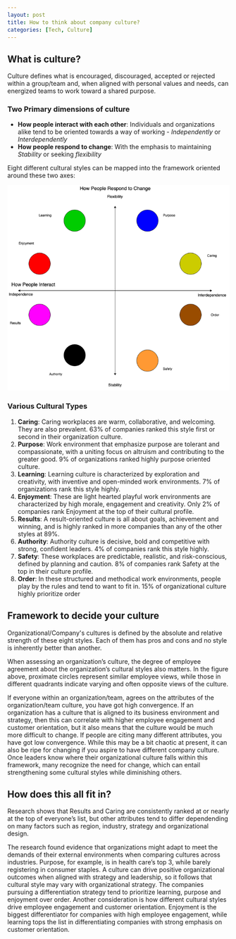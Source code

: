 ```yaml
---
layout: post
title: How to think about company culture?
categories: [Tech, Culture]
---
```


## What is culture?
Culture defines what is encouraged, discouraged, accepted or rejected within a group/team and, when aligned with personal values and needs, can energized teams to work toward a shared purpose.

### Two Primary dimensions of culture
- **How people interact with each other**: Individuals and organizations alike tend to be oriented towards a way of working - *Independently* or *Interdependently*
- **How people respond to change**: With the emphasis to maintaining *Stability* or seeking *flexibility*

Eight different cultural styles can be mapped into the framework oriented around these two axes:

![Culture](/images/culture.png)

### Various Cultural Types
1. **Caring**: Caring workplaces are warm, collaborative, and welcoming. They are also prevalent. 63% of companies ranked this style first or second in their organization culture.
2. **Purpose**: Work environment that emphasize purpose are tolerant and compassionate, with a uniting focus on altruism and contributing to the greater good. 9% of organizations ranked highly purpose oriented culture.
3. **Learning**: Learning culture is characterized by exploration and creativity, with inventive and open-minded work environments. 7% of organizations rank this style highly.
4. **Enjoyment**: These are light hearted playful work environments are characterized by high morale, engagement and creativity. Only 2% of companies rank Enjoyment at the top of their cultural profile.
5. **Results**: A result-oriented culture is all about goals, achievement and winning, and is highly ranked in more companies than any of the other styles at 89%.
6. **Authority**: Authority culture is decisive, bold and competitive with strong, confident leaders. 4% of companies rank this style highly.
7. **Safety**: These workplaces are predictable, realistic, and risk-conscious, defined by planning and caution. 8% of companies rank Safety at the top in their culture profile. 
8. **Order**: In these structured and methodical work environments, people play by the rules and tend to want to fit in. 15% of organizational culture highly prioritize order

## Framework to decide your culture
Organizational/Company's cultures is defined by the absolute and relative strength of these eight styles. Each of them has pros and cons and no style is inherently better than another.

When assessing an organization’s culture, the degree of employee agreement about the organization’s cultural styles also matters. In the figure above, proximate circles represent similar employee views, while those in different quadrants indicate varying and often opposite views of the culture.

If everyone within an organization/team, agrees on the attributes of the organization/team culture, you have got high convergence. If an organization has a culture that is aligned to its business environment and strategy, then this can correlate with higher employee engagement and customer orientation, but it also means that the culture would be much more difficult to change. If people are citing many different attributes, you have got low convergence. While this may be a bit chaotic at present, it can also be ripe for changing if you aspire to have different company culture. Once leaders know where their organizational culture falls within this framework, many recognize the need for change, which can entail strengthening some cultural styles while diminishing others.

## How does this all fit in?

Research shows that Results and Caring are consistently ranked at or nearly at the top of everyone’s list, but other attributes tend to differ dependending on many factors such as region, industry, strategy and organizational design. 

The research found evidence that organizations might adapt to meet the demands of their external environments when comparing cultures across industries. Purpose, for example, is in health care’s top 3, while barely registering in consumer staples. A culture can drive positive organizational outcomes when aligned with strategy and leadership, so it follows that cultural style may vary with organizational strategy. The companies pursuing a differentiation strategy tend to prioritize learning, purpose and enjoyment over order. Another consideration is how different cultural styles drive employee engagement and customer orientation. Enjoyment is the biggest differentiator for companies with high employee engagement, while learning tops the list in differentiating companies with strong emphasis on customer orientation.
